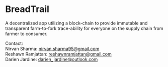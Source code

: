 # BreadTrail

A decentralized app utilizing a block-chain to provide immutable and transparent
farm-to-fork trace-ability for everyone on the supply chain from farmer
to consumer.


Contact:  
Nirvan Sharma: nirvan.sharma95@gmail.com  
Reshawn Ramjattan: reshawnramjattan@gmail.com  
Darien Jardine: darien_jardine@outlook.com  
